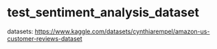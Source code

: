# test_sentiment_analysis_dataset

datasets: https://www.kaggle.com/datasets/cynthiarempel/amazon-us-customer-reviews-dataset
